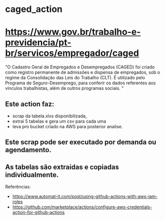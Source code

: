 # caged_action
# https://www.gov.br/trabalho-e-previdencia/pt-br/servicos/empregador/caged
"O Cadastro Geral de Empregados e Desempregados (CAGED) foi criado como registro permanente de admissões e dispensa de empregados, sob o regime da Consolidação das Leis do Trabalho (CLT). É utilizado pelo Programa de Seguro-Desemprego, para conferir os dados referentes aos vínculos trabalhistas, além de outros programas sociais.
”

## Este action faz:
- scrap da tabela.xlxs disponibilizada, 
- extrai 5 tabelas e gera um csv para cada uma 
- leva pro bucket criado na AWS para posterior analise.

## Este scrap pode ser executado por demanda ou agendamento.
## As tabelas são extraidas e copiadas individualmente.

Referências:
- https://www.automat-it.com/post/using-github-actions-with-aws-iam-roles
- https://github.com/marketplace/actions/configure-aws-credentials-action-for-github-actions
